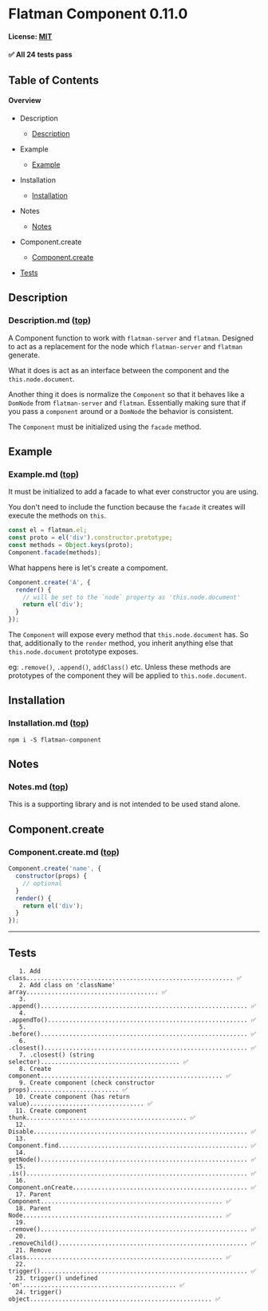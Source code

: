 # Flatman Component 0.11.0
#### License: [MIT](https://opensource.org/licenses/MIT)

#### ✅ All 24 tests pass

## Table of Contents

#### Overview


- Description
  - [Description](#--description-top)

- Example
  - [Example](#--example-top)

- Installation
  - [Installation](#--installation-top)

- Notes
  - [Notes](#--notes-top)

- Component.create
  - [Component.create](#--component-create-top)
- [Tests](#tests)

## Description
### Description.md ([top](#table-of-contents))

A Component function to work with `flatman-server` and `flatman`. Designed to act as a replacement for the node which `flatman-server` and `flatman` generate.

What it does is act as an interface between the component and the `this.node.document`.

Another thing it does is normalize the `Component` so that it behaves like a `DomNode` from `flatman-server` and `flatman`. Essentially making sure that if you pass a `component` around or a `DomNode` the behavior is consistent.

The `Component` must be initialized using the `facade` method.

## Example
### Example.md ([top](#table-of-contents))

It must be initialized to add a facade to what ever constructor you are using.

You don't need to include the function because the `facade` it creates will execute the methods on `this`.

```javascript
const el = flatman.el;
const proto = el('div').constructor.prototype;
const methods = Object.keys(proto);
Component.facade(methods);
```

What happens here is let's create a compoment.

```javascript
Component.create('A', {
  render() {
    // will be set to the `node` property as 'this.node.document'
    return el('div');
  }
});
```

The `Component` will expose every method that `this.node.document` has. So that, additionally to the `render` method, you inherit anything else that `this.node.document` prototype exposes.

eg: `.remove()`, `.append()`, `addClass()` etc. Unless these methods are prototypes of the component they will be applied to `this.node.document`.

## Installation
### Installation.md ([top](#table-of-contents))

`npm i -S flatman-component`

## Notes
### Notes.md ([top](#table-of-contents))

This is a supporting library and is not intended to be used stand alone.

## Component.create
### Component.create.md ([top](#table-of-contents))

```javascript
Component.create('name', {
  constructor(props) {
    // optional
  }
  render() {
    return el('div');
  }
});
```

***

## Tests

```
   1. Add class.......................................................... ✅
   2. Add class on 'className' array..................................... ✅
   3. .append().......................................................... ✅
   4. .appendTo()........................................................ ✅
   5. .before().......................................................... ✅
   6. .closest()......................................................... ✅
   7. .closest() (string selector)....................................... ✅
   8. Create component................................................... ✅
   9. Create component (check constructor props)......................... ✅
  10. Create component (has return value)................................ ✅
  11. Create component thunk............................................. ✅
  12. Disable............................................................ ✅
  13. Component.find..................................................... ✅
  14. getNode().......................................................... ✅
  15. .is().............................................................. ✅
  16. Component.onCreate................................................. ✅
  17. Parent Component................................................... ✅
  18. Parent Node........................................................ ✅
  19. .remove().......................................................... ✅
  20. .removeChild()..................................................... ✅
  21. Remove class....................................................... ✅
  22. trigger().......................................................... ✅
  23. trigger() undefined 'on'........................................... ✅
  24. trigger() object................................................... ✅
```
